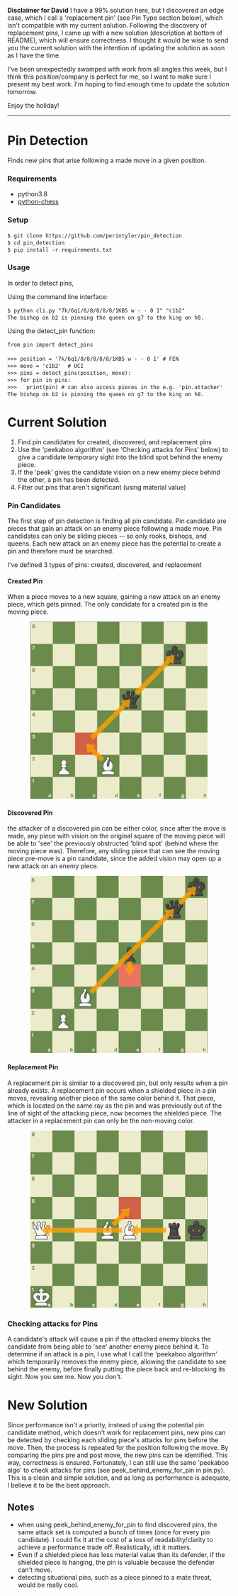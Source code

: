 <p>
<b>Disclaimer for David</b>
I have a 99% solution here, but I discovered an edge case,
which I call a 'replacement pin' (see Pin Type section below), which isn't
compatible with my current solution. Following the discovery of replacement
pins, I came up with a new solution (description at bottom of README), which
will ensure correctness. I thought it would be wise to send you the current
solution with the intention of updating the solution as soon as I have the time.

I've been unexpectedly swamped with work from all angles this week, but I think
this position/company is perfect for me, so I want to make sure I present my
best work. I'm hoping to find enough time to update the solution tomorrow.

Enjoy the holiday!

</p>

- - - -

<h1> Pin Detection </h1>

Finds new pins that arise following a made move in a given position.

<h3> Requirements </h3>

- python3.8
- [python-chess](https://python-chess.readthedocs.io/en/latest/index.html)

<h3> Setup </h3>

```
$ git clone https://github.com/perintyler/pin_detection
$ cd pin_detection
$ pip install -r requirements.txt
```

<h3> Usage </h3>

In order to detect pins,

Using the command line interface:
```
$ python cli.py "7k/6q1/8/8/8/8/8/1KB5 w - - 0 1" "c1b2"
The bishop on b2 is pinning the queen on g7 to the king on h8.
```

Using the detect_pin function:
```
from pin import detect_pins

>>> position = '7k/6q1/8/8/8/8/8/1KB5 w - - 0 1' # FEN
>>> move = 'c1b2'  # UCI
>>> pins = detect_pins(position, move):
>>> for pin in pins:
>>>   print(pin) # can also access pieces in the e.g. 'pin.attacker'
The bishop on b2 is pinning the queen on g7 to the king on h8.
```


<h1> Current Solution </h1>

1. Find pin candidates for created, discovered, and replacement pins
2. Use the 'peekaboo algorithm' (see 'Checking attacks for Pins' below) to
   give a candidate  temporary sight into the blind spot behind the enemy piece.
3. If the 'peek' gives the candidate vision on a new enemy piece behind the other,
   a pin has been detected.
4. Filter out pins that aren't significant (using material value)

<h3> Pin Candidates </h3>

The first step of pin detection is finding all pin candidate. Pin candidate
are pieces that gain an attack on an enemy piece following a made move.
Pin candidates can only be sliding pieces -- so only rooks, bishops, and queens.
Each new attack on an enemy piece has the potential to create a pin and
therefore must be searched.

I've defined 3 types of pins: created, discovered, and replacement

<h4> Created Pin </h4>
When a piece moves to a new square, gaining a new attack on an enemy piece,
which gets pinned. The only candidate for a created pin is the moving piece.

<p align="center">
  <img src="assets/created_pin.png" width="400" height="400" />
</p>

<h4> Discovered Pin </h4>
the attacker of a discovered pin can be either color, since
  after the move is made, any piece with vision on the original square of the
  moving piece will be able to 'see' the previously obstructed 'blind spot'
  (behind where the moving piece was). Therefore, any sliding piece that can
  see the moving piece pre-move is a pin candidate, since the added vision may
  open up a new attack on an enemy piece.

<p align="center">
  <img src="assets/discovered_pin.png" width="400" height="400" />
</p>


<h4> Replacement Pin </h4>

A replacement pin is similar to a discovered pin, but only results when a pin
already exists. A replacement pin occurs when a shielded piece in a pin
moves, revealing another piece of the same color behind it. That piece, which
is located on the same ray as the pin and was previously out of the line of
sight of the attacking piece, now becomes the shielded piece. The attacker in a
replacement pin can only be the non-moving color.

<p align="center">
  <img src="assets/replacement_pin.png" width="400" height="400" />
</p>


<h3> Checking attacks for Pins </h3>
A candidate's attack will cause a pin if the attacked enemy blocks the candidate
from being able to 'see' another enemy piece behind it. To determine if an attack
is a pin, I use what I call the 'peekaboo algorithm' which temporarily removes the
enemy piece, allowing the candidate to see behind the enemy, before finally
putting the piece back and re-blocking its sight. Now you see me. Now you don't.

<h1> New Solution </h1>

Since performance isn't a priority, instead of using the potential pin
candidate method, which doesn't work for replacement pins, new pins can
be detected by checking each sliding piece's attacks for pins before the move.
Then, the process is repeated for the position following the move. By  comparing
the pins pre and post move, the new pins can be identified. This way,
correctness is ensured. Fortunately, I can still use the same 'peekaboo algo' to
check attacks for pins (see peek_behind_enemy_for_pin in pin.py). This is a clean
and simple solution, and as long as performance is adequate, I believe it to be
the best approach.



<h2> Notes </h2>

- when using peek_behind_enemy_for_pin to find discovered pins, the same
  attack set is computed a bunch of times (once for every pin candidate).
  I could fix it at the cost of a loss of readability/clarity to achieve
  a performance trade off. Realistically, idt it matters.
- Even if a shielded piece has less material value than its defender, if the
  shielded piece is hanging, the pin is valuable because the defender can't move.
- detecting situational pins, such as a piece pinned to a mate threat, would be
  really cool.
